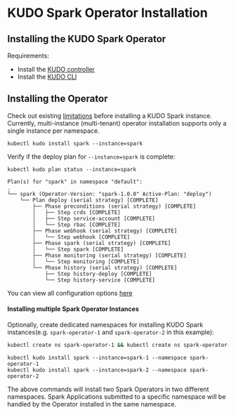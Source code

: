 # KUDO Spark Operator Installation 

## Installing the KUDO Spark Operator

Requirements:

- Install the [KUDO controller](https://kudo.dev/docs/getting-started/)
- Install the [KUDO CLI](https://kudo.dev/docs/cli/)

## Installing the Operator

Check out existing [limitations](limitations.md) before installing a KUDO Spark instance. Currently, multi-instance 
(multi-tenant) operator installation supports only a single instance per namespace. 

```
kubectl kudo install spark --instance=spark
```

Verify if the deploy plan for `--instance=spark` is complete:
```
kubectl kudo plan status --instance=spark

Plan(s) for "spark" in namespace "default":
.
└── spark (Operator-Version: "spark-1.0.0" Active-Plan: "deploy")
    └── Plan deploy (serial strategy) [COMPLETE]
        ├── Phase preconditions (serial strategy) [COMPLETE]
        │   ├── Step crds [COMPLETE]
        │   ├── Step service-account [COMPLETE]
        │   └── Step rbac [COMPLETE]
        ├── Phase webhook (serial strategy) [COMPLETE]
        │   └── Step webhook [COMPLETE]
        ├── Phase spark (serial strategy) [COMPLETE]
        │   └── Step spark [COMPLETE]
        ├── Phase monitoring (serial strategy) [COMPLETE]
        │   └── Step monitoring [COMPLETE]
        └── Phase history (serial strategy) [COMPLETE]
            ├── Step history-deploy [COMPLETE]
            └── Step history-service [COMPLETE]
```

You can view all configuration options [here](configuration.md)

#### Installing multiple Spark Operator Instances

Optionally, create dedicated namespaces for installing KUDO Spark instances(e.g. `spark-operator-1` and `spark-operator-2` in this example):
```bash
kubectl create ns spark-operator-1 && kubectl create ns spark-operator-2
```
```
kubectl kudo install spark --instance=spark-1 --namespace spark-operator-1
kubectl kudo install spark --instance=spark-2 --namespace spark-operator-2
```

The above commands will install two Spark Operators in two different namespaces. Spark Applications submitted to a specific
namespace will be handled by the Operator installed in the same namespace.
